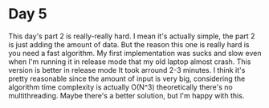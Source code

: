 # Day 5
This day's part 2 is really-really hard. I mean it's actually simple, the part 2 is just adding the amount of data.
But the reason this one is really hard is you need a fast algorithm. My first implementation was sucks and slow even
when I'm running it in release mode that my old laptop almost crash. This version is better in release mode It took 
arround 2-3 minutes. I think it's pretty reasonable since the amount of input is very big, considering the algorithm 
time complexity is actually O(N^3) theoretically there's no multithreading. Maybe there's a better solution, 
but I'm happy with this.
